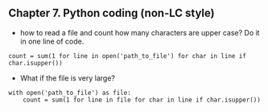 ## Chapter 7. Python coding (non-LC style)

* how to read a file and count how many characters are upper case? Do it in one line of code. 

`
count = sum(1 for line in open('path_to_file') for char in line if char.isupper())
`

* What if the file is very large?

```
with open('path_to_file') as file:  
    count = sum(1 for line in file for char in line if char.isupper())
```
